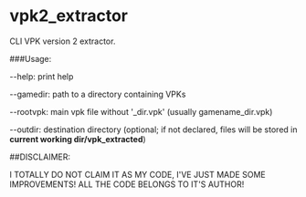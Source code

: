 # vpk2_extractor
CLI VPK version 2 extractor.

###Usage:

--help: print help
  
--gamedir: path to a directory containing VPKs
  
--rootvpk: main vpk file without '_dir.vpk' (usually gamename_dir.vpk)
  
--outdir: destination directory (optional; if not declared, files will be stored in **current working dir/vpk_extracted**)

##DISCLAIMER:

I TOTALLY DO NOT CLAIM IT AS MY CODE, I'VE JUST MADE SOME IMPROVEMENTS! ALL THE CODE BELONGS TO IT'S AUTHOR!

